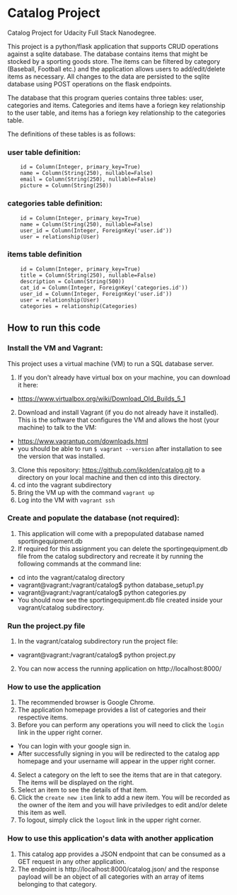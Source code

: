 # Catalog Project
Catalog Project for Udacity Full Stack Nanodegree.

This project is a python/flask application that supports CRUD operations against a sqlite database. The database contains items that might be stocked by a sporting goods store. The items can be filtered by category (Baseball, Football etc.) and the application allows users to add/edit/delete items as necessary. All changes to the data are persisted to the sqlite database using POST operations on the flask endpoints.

The database that this program queries contains three tables: user, categories and items. Categories and items have a foriegn key relationship to the user table, and items has a foriegn key relationship to the categories table.

The definitions of these tables is as follows:

### user table definition:
```
    id = Column(Integer, primary_key=True)
    name = Column(String(250), nullable=False)
    email = Column(String(250), nullable=False)
    picture = Column(String(250))
```

### categories table definition:
```
    id = Column(Integer, primary_key=True)
    name = Column(String(250), nullable=False)
    user_id = Column(Integer, ForeignKey('user.id'))
    user = relationship(User)
```

### items table definition
```
    id = Column(Integer, primary_key=True)
    title = Column(String(250), nullable=False)
    description = Column(String(500))
    cat_id = Column(Integer, ForeignKey('categories.id'))
    user_id = Column(Integer, ForeignKey('user.id'))
    user = relationship(User)
    categories = relationship(Categories)
```

## How to run this code

### Install the VM and Vagrant:
This project uses a virtual machine (VM) to run a SQL database server.
1. If you don't already have virtual box on your machine, you can download it here:
- https://www.virtualbox.org/wiki/Download_Old_Builds_5_1
2. Download and install Vagrant (if you do not already have it installed). This is the software that configures the VM and allows the host (your machine) to talk to the VM:
- https://www.vagrantup.com/downloads.html
- you should be able to run ```$ vagrant --version``` after installation to see the version that was installed.
3. Clone this repository: https://github.com/jkolden/catalog.git to a directory on your local machine and then cd into this directory.
4. cd into the vagrant subdirectory
5. Bring the VM up with the command ```vagrant up```
6. Log into the VM with ```vagrant ssh```

### Create and populate the database (not required):
1. This application will come with a prepopulated database named sportingequipment.db
2. If required for this assignment you can delete the sportingequipment.db file from the catalog subdirectory and recreate it by running the following commands at the command line:
- cd into the vagrant/catalog directory
- vagrant@vagrant:/vagrant/catalog$ python database_setup1.py
- vagrant@vagrant:/vagrant/catalog$ python categories.py 
- You should now see the sportingequipment.db file created inside your vagrant/catalog subdirectory.

### Run the project.py file
1. In the vagrant/catalog subdirectory run the project file:
- vagrant@vagrant:/vagrant/catalog$ python project.py
2. You can now access the running application on http://localhost:8000/

### How to use the application
1. The recommended browser is Google Chrome.
2. The application homepage provides a list of categories and their respective items.
3. Before you can perform any operations you will need to click the ```login``` link in the upper right corner.
- You can login with your google sign in.
- After successfully signing in you will be redirected to the catalog app homepage and your username will appear in the upper right corner.
4. Select a category on the left to see the items that are in that category. The items will be displayed on the right.
5. Select an item to see the details of that item.
6. Click the ```create new item``` link to add a new item. You will be recorded as the owner of the item and you will have priviledges to edit and/or delete this item as well.
7. To logout, simply click the ```logout``` link in the upper right corner.

### How to use this application's data with another application
1. This catalog app provides a JSON endpoint that can be consumed as a GET request in any other application.
2. The endpoint is http://localhost:8000/catalog.json/ and the response payload will be an object of all categories with an array of items belonging to that category.
